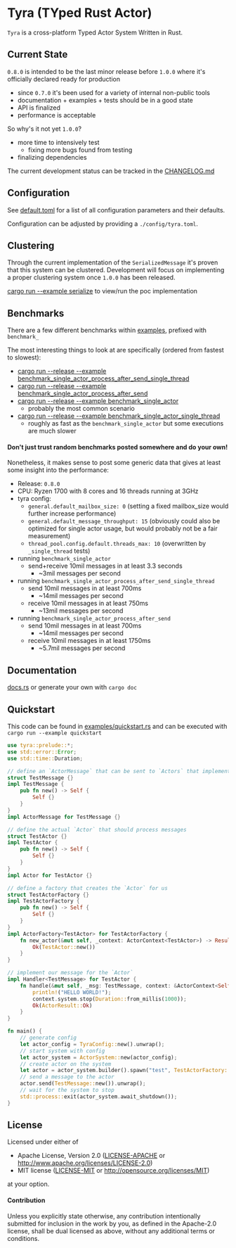# Tyra (TYped Rust Actor)

`Tyra` is a cross-platform Typed Actor System Written in Rust.

## Current State

`0.8.0` is intended to be the last minor release before `1.0.0` where it's officially declared ready for production
 - since `0.7.0` it's been used for a variety of internal non-public tools
 - documentation + examples + tests should be in a good state
 - API is finalized
 - performance is acceptable

So why's it not yet `1.0.0`?
 - more time to intensively test
   - fixing more bugs found from testing
 - finalizing dependencies

The current development status can be tracked in the [CHANGELOG.md](CHANGELOG.md)

## Configuration

See [default.toml](./src/config/default.toml) for a list of all configuration parameters and their defaults.

Configuration can be adjusted by providing a `./config/tyra.toml`.

## Clustering

Through the current implementation of the `SerializedMessage` it's proven that this system can be clustered.
Development will focus on implementing a proper clustering system once `1.0.0` has been released. 

[cargo run --example serialize](./examples/serialize.rs) to view/run the poc implementation 

## Benchmarks

There are a few different benchmarks within [examples](./examples), prefixed with `benchmark_`

The most interesting things to look at are specifically (ordered from fastest to slowest):
- [cargo run --release --example benchmark_single_actor_process_after_send_single_thread](benchmark_single_actor_process_after_send_single_thread)
- [cargo run --release --example benchmark_single_actor_process_after_send](benchmark_single_actor_process_after_send)
- [cargo run --release --example benchmark_single_actor](benchmark_single_actor)
  - probably the most common scenario
- [cargo run --release --example benchmark_single_actor_single_thread](benchmark_single_actor_single_thread)
  - roughly as fast as the `benchmark_single_actor` but some executions are much slower


#### Don't just trust random benchmarks posted somewhere and do your own!
Nonetheless, it makes sense to post some generic data that gives at least some insight into the performance:
 - Release: `0.8.0`
 - CPU: Ryzen 1700 with 8 cores and 16 threads running at 3GHz
 - tyra config:
   - `general.default_mailbox_size: 0` (setting a fixed mailbox_size would further increase performance)
   - `general.default_message_throughput: 15` (obviously could also be optimized for single actor usage, but would probably not be a fair measurement)
   - `thread_pool.config.default.threads_max: 10` (overwritten by `_single_thread` tests)
 - running `benchmark_single_actor`
   - send+receive 10mil messages in at least 3.3 seconds
     - ~3mil messages per second
 - running `benchmark_single_actor_process_after_send_single_thread`
   - send 10mil messages in at least 700ms
     - ~14mil messages per second
   - receive 10mil messages in at least 750ms
     - ~13mil messages per second
 - running `benchmark_single_actor_process_after_send`
   - send 10mil messages in at least 700ms
     - ~14mil messages per second
   - receive 10mil messages in at least 1750ms
     - ~5.7mil messages per second


## Documentation

[docs.rs](https://docs.rs/tyra/) or generate your own with `cargo doc`

## Quickstart

This code can be found in [examples/quickstart.rs](./examples/quickstart.rs) and can be executed with `cargo run --example quickstart`

```rust
use tyra::prelude::*;
use std::error::Error;
use std::time::Duration;

// define an `ActorMessage` that can be sent to `Actors` that implement the corresponding `Handler<T>`
struct TestMessage {}
impl TestMessage {
    pub fn new() -> Self {
        Self {}
    }
}
impl ActorMessage for TestMessage {}

// define the actual `Actor` that should process messages
struct TestActor {}
impl TestActor {
    pub fn new() -> Self {
        Self {}
    }
}
impl Actor for TestActor {}

// define a factory that creates the `Actor` for us
struct TestActorFactory {}
impl TestActorFactory {
    pub fn new() -> Self {
        Self {}
    }
}
impl ActorFactory<TestActor> for TestActorFactory {
    fn new_actor(&mut self, _context: ActorContext<TestActor>) -> Result<TestActor, Box<dyn Error>> {
        Ok(TestActor::new())
    }
}

// implement our message for the `Actor`
impl Handler<TestMessage> for TestActor {
    fn handle(&mut self, _msg: TestMessage, context: &ActorContext<Self>) -> Result<ActorResult, Box<dyn Error>> {
        println!("HELLO WORLD!");
        context.system.stop(Duration::from_millis(1000));
        Ok(ActorResult::Ok)
    }
}

fn main() {
    // generate config
    let actor_config = TyraConfig::new().unwrap();
    // start system with config
    let actor_system = ActorSystem::new(actor_config);
    // create actor on the system
    let actor = actor_system.builder().spawn("test", TestActorFactory::new()).unwrap();
    // send a message to the actor
    actor.send(TestMessage::new()).unwrap();
    // wait for the system to stop
    std::process::exit(actor_system.await_shutdown());
}
```

## License

Licensed under either of

* Apache License, Version 2.0 ([LICENSE-APACHE](LICENSE-APACHE) or http://www.apache.org/licenses/LICENSE-2.0)
* MIT license ([LICENSE-MIT](LICENSE-MIT) or http://opensource.org/licenses/MIT)

at your option.


#### Contribution

Unless you explicitly state otherwise, any contribution intentionally submitted
for inclusion in the work by you, as defined in the Apache-2.0 license, shall be
dual licensed as above, without any additional terms or conditions.